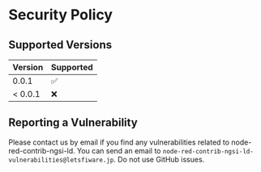 # Security Policy

## Supported Versions

| Version | Supported          |
| ------- | ------------------ |
| 0.0.1   | :white_check_mark: |
| < 0.0.1 | :x:                |

## Reporting a Vulnerability

Please contact us by email if you find any vulnerabilities related to node-red-contrib-ngsi-ld.
You can send an email to `node-red-contrib-ngsi-ld-vulnerabilities@letsfiware.jp`. Do not use GitHub issues.
